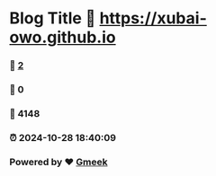 # Blog Title :link: https://xubai-owo.github.io 
### :page_facing_up: [2](https://xubai-owo.github.io/tag.html) 
### :speech_balloon: 0 
### :hibiscus: 4148 
### :alarm_clock: 2024-10-28 18:40:09 
### Powered by :heart: [Gmeek](https://github.com/Meekdai/Gmeek)

